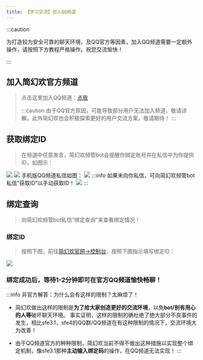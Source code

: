 ```yaml
---
title: 【学习交流】加入QQ频道
---
```


:::caution

为打造较为安全可靠的聊天环境，及QQ官方等因素，加入QQ频道需要一定额外操作，请按照下方教程严格操作。祝您交流愉快！
  
:::

## 加入简幻欢官方频道


> 点击这里加入QQ频道：[点我](https://pd.qq.com/s/32lymaxj2)
>    
> :::caution
>由于QQ官方原因，可能导致部分用户无法加入频道，敬请谅解。此外简幻欢也会积极探索更好的用户交流方案，敬请期待！
> :::
>
   

## 获取绑定ID
     
>在频道中任意发言，简幻欢频管bot会提醒你绑定账号并在私信中为你提供ID，如图示：
<img src="/img/pages/101-joinqqpd/1.png"  />
<img src="/img/pages/101-joinqqpd/2.png"  />
手机版QQ频道私信如图：
<img src="/img/pages/101-joinqqpd/3.png"  />
:::info
如果未向你私信，可向简幻欢频管bot私信“获取ID”以手动获取ID！
<img src="/img/pages/101-joinqqpd/4.png"  />
:::

## 绑定查询

>向简幻欢频管bot私信“绑定查询”来查看绑定情况！
   
### 绑定ID
>按照下图，前往[简幻欢官网->控制台](https://simpfun.cn/console)，按照下图指示填写绑定ID：
<img src="/img/pages/101-joinqqpd/5.png"  />
     
### 绑定成功后，等待1-2分钟即可在官方QQ频道愉快畅聊！
      
:::info 非官方解答：为什么会有这样的限制？太麻烦了！
- 简幻欢做出这样的限制是**为了给大家创造更好的交流环境**，以免**bot/别有用心的人等**破坏聊天环境。
事实证明，这样的限制的确杜绝了绝大部分不良事件的发生，相比sfe3.1，sfe4的QQ群/QQ频道在有这种限制的情况下，交流环境大为改善！
  
- 由于QQ频道官方的种种限制，简幻欢当前不得不做出这种措施以实现整个绑定机制，像sfe3.1那种**主动输入绑定码**的操作，在QQ频道无法实现！
:::
